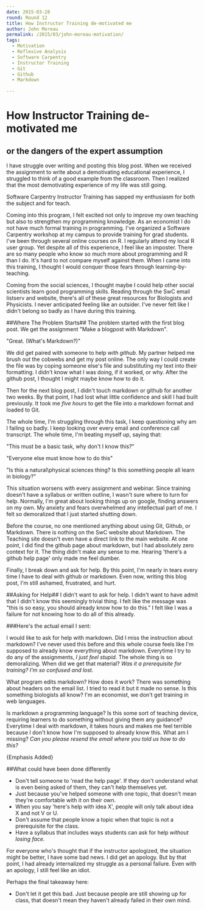 ```yaml
---
date: 2015-03-28
round: Round 12
title: How Instructor Training de-motivated me
author: John Moreau
permalink: /2015/03/john-moreau-motivation/
tags:
  - Motivation
  - Reflexive Analysis
  - Software Carpentry
  - Instructor Training
  - Git
  - Github
  - Markdown
 
---
```


# How Instructor Training de-motivated me
## or the dangers of the expert assumption 

I have struggle over writing and posting this blog post. When we received the assignment to write about a demotivating educational experience, I struggled to think of a good example from the classroom. Then I realized that the most demotivating experience of my life was still going.

Software Carpentry Instructor Training has sapped my enthusiasm for both the subject and for teach.  

Coming into this program, I felt excited not only to improve my own teaching but also to strengthen my programming knowledge. As an economist I do not have much formal training in programming. I've organized a Software Carpentry workshop at my campus to provide training for grad students. I've been through several online courses on R. I regularly attend my local R user group. Yet despite all of this experience, I feel like an imposter. There are so many people who know so much more about programming and R than I do. It's hard to not compare myself against them. When I came into this training, I thought I would conquer those fears through learning-by-teaching. 

Coming from the social sciences, I thought maybe I could help other social scientists learn good programming skills. Reading through the SwC email listserv and website, there's all of these great resources for Biologists and Physicists. I never anticipated feeling like an outsider. I've never felt like I didn't belong so badly as I have during this training.

##Where The Problem Starts##
The problem started with the first blog post. We get the assignment "Make a blogpost with Markdown". 

"Great. (What's Markdown?)"

We did get paired with someone to help *with github*. My partner helped me brush out the cobwebs and get my post online. The only way I could create the file was by coping someone else's file and substituting my text into their formatting. I didn't know what I was doing, if it worked, or why. After the github post, I thought I might maybe know how to do it.  

Then for the next blog post, I didn't touch markdown or github for another two weeks. By that point, I had lost what little confidence and skill I had built previously. It took me *five hours*  to get the file into a markdown format and loaded to Git.  

The whole time, I'm struggling through this task, I keep questioning why am I failing so badly. I keep looking over every email and conference call transcript. The whole time, I'm beating myself up, saying that:
 
"This must be a basic task, why don't I know this?" 

"Everyone else must know how to do this" 

"Is this a natural\physical sciences thing? Is this something people all learn in biology?"

This situation worsens with every assignment and webinar. Since training doesn't have a syllabus or written outline, I wasn't sure where to turn for help. Normally, I'm great about looking things up on google, finding answers on my own.  My anxiety and fears overwhelmed any intellectual part of me. I felt so demoralized that I just started shutting down.

Before the course, no one mentioned anything about using Git, Github, or Markdown. There is nothing on the SwC website about Markdown. The Teaching site doesn't even have a direct link to the main website. At one point, I did find the github page about markdown, but I had absolutely zero context for it. The thing didn't make any sense to me. Hearing 'there's a github help page' only made me feel dumber. 

Finally, I break down and ask for help. By this point, I'm nearly in tears every time I have to deal with github or markdown.  Even now, writing this blog post, I'm still ashamed, frustrated, and hurt. 

##Asking for Help##
I didn't want to ask for help. I didn't want to have admit that I didn't know this seemingly trivial thing. I felt like the message was "this is so easy, you should already know how to do this." I felt like I was a failure for not knowing how to do all of this already. 

###Here's the actual email I sent:

I would like to ask for help with markdown. Did I miss the instruction about markdown? I've never used this before and this whole course feels like I'm supposed to already know everything about markdown. Everytime I try to do any of the assignments, *I just feel stupid*. The whole thing is so demoralizing. When did we get that material? *Was it a prerequisite for training? I'm so confused and lost.* 

What program edits markdown? How does it work? There was something about headers on the email list. I tried to read it but it made no sense.  Is this something biologists all know? I'm an economist, we don't get training in web languages.

 Is markdown a programming language? Is this some sort of teaching device, requiring learners  to do something without giving them any guidance? Everytime I deal with markdown, it takes hours and makes me feel terrible because I don't know how I'm supposed to already know this. What am I missing? *Can you please resend the email where you told us how to do this?*

{Emphasis Added}

##What could have been done differently

*  Don't tell someone to 'read the help page'. If they don't understand what is even being asked of them, they can't help themselves yet.
* Just because you've helped someone with one topic, that doesn't mean they're comfortable with it on their own. 
* When you say 'here's help with idea X', people will only talk about idea X and not V or U.
* Don't assume that people know a topic when that topic is not a prerequisite for the class. 
* Have a syllabus that includes ways students can ask for help *without losing face.*

For everyone who's thought that if the instructor apologized, the situation might be better, I have some bad news. 
I did get an apology. But by that point, I had already internalized my struggle as a personal failure. Even with an apology, I still feel like an idiot. 

Perhaps the final takeaway here: 
* Don't let it get this bad. Just because people are still showing up for class, that doesn't mean they haven't already failed in their own mind. 
 

